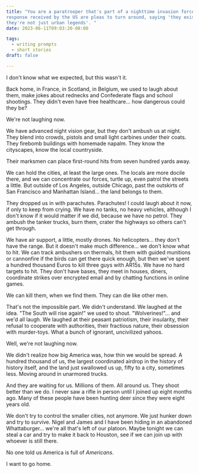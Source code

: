 ```yaml
---
title: "You are a paratrooper that's part of a nighttime invasion force into the USA. The only 
response received by the US are pleas to turn around, saying 'they exist, you can't stop them, 
they're not just urban legends'. "
date: 2023-06-11T09:03:20-08:00

tags:
  - writing prompts
  - short stories
draft: false

---
```

I don't know what we expected, but this wasn't it.

Back home, in France, in Scotland, in Belgium, we used to laugh about them, make jokes about 
rednecks and Confederate flags and school shootings. They didn't even have free healthcare... 
how dangerous could they be?

We're not laughing now.

We have advanced night vision gear, but they don't ambush us at night. They blend into crowds, 
pistols and small light carbines under their coats. They firebomb buildings with homemade napalm. 
They know the cityscapes, know the local countryside.

Their marksmen can place first-round hits from seven hundred yards away.

We can hold the cities, at least the large ones. The locals are more docile there, and we can 
concentrate our forces, turtle up, even patrol the streets a little. But outside of Los Angeles, 
outside Chicago, past the outskirts of San Francisco and Manhattan Island... the land belongs to 
them.

They dropped us in with parachutes. Parachutes! I could laugh about it now, if only to keep from 
crying. We have no tanks, no heavy vehicles, although I don't know if it would matter if we did, 
because we have no petrol. They ambush the tanker trucks, burn them, crater the highways so others 
can't get through.

We have air support, a little, mostly drones. No helicopters... they don't have the range. But it 
doesn't make much difference... we don't know what to hit. We can track ambushers on thermals, hit 
them with guided munitions or cannonfire if the birds can get there quick enough, but then we've 
spent a hundred thousand Euros to kill three guys with AR15s. We have no hard targets to hit. They 
don't have bases, they meet in houses, diners, coordinate strikes over encrypted email and by 
chatting functions in online games.

We can kill them, when we find them. They can die like other men.

That's not the impossible part. We didn't understand. We laughed at the idea. "The South will rise 
again!" we used to shout. "Wolverines!"... and we'd all laugh. We laughed at their peasant 
patriotism, their insularity, their refusal to cooperate with authorities, their fractious nature, 
their obsession with murder-toys. What a bunch of ignorant, uncivilized yahoos.

Well, we're not laughing now.

We didn't realize how big America was, how thin we would be spread. A hundred thousand of us, the 
largest coordinated airdrop in the history of history itself, and the land just swallowed us up, 
fifty to a city, sometimes less. Moving around in unarmored trucks.

And they are waiting for us. Millions of them. All around us. They shoot better than we do. I never 
saw a rifle in person until I joined up eight months ago. Many of these people have been hunting 
deer since they were eight years old.

We don't try to control the smaller cities, not anymore. We just hunker down and try to survive. 
Nigel and James and I have been hiding in an abandoned Whattaburger... we're all that's left of our 
platoon. Maybe tonight we can steal a car and try to make it back to Houston, see if we can join up 
with whoever is still there.

No one told us America is full of *Americans*.

I want to go home.
